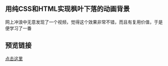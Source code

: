 ## 用纯CSS和HTML实现枫叶下落的动画背景

网上冲浪中无意发现了一个视频，觉得这个效果非常不错，而且有复用价值，于是便学习了一番

## 预览链接

[点击这里](https://git.balder.wang/Fallen-leaves-bg-demo/)

